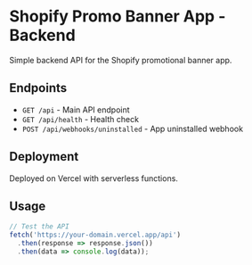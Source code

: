 # Shopify Promo Banner App - Backend

Simple backend API for the Shopify promotional banner app.

## Endpoints

- `GET /api` - Main API endpoint
- `GET /api/health` - Health check
- `POST /api/webhooks/uninstalled` - App uninstalled webhook

## Deployment

Deployed on Vercel with serverless functions.

## Usage

```javascript
// Test the API
fetch('https://your-domain.vercel.app/api')
  .then(response => response.json())
  .then(data => console.log(data));
```
